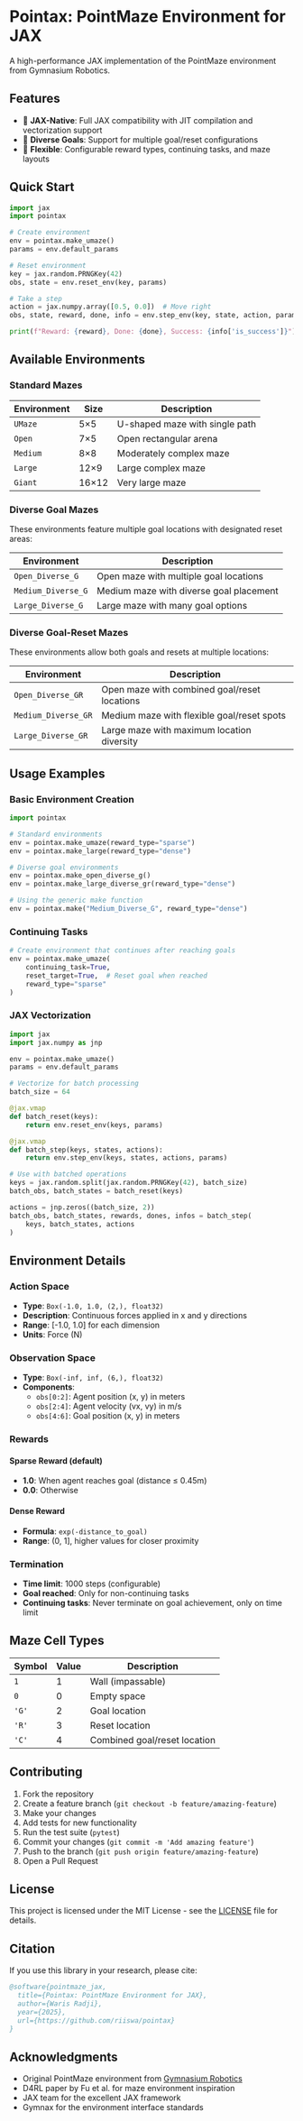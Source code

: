 # Pointax: PointMaze Environment for JAX

A high-performance JAX implementation of the PointMaze environment from Gymnasium Robotics.

## Features

- 🚀 **JAX-Native**: Full JAX compatibility with JIT compilation and vectorization support
- 🎯 **Diverse Goals**: Support for multiple goal/reset configurations
- 🔧 **Flexible**: Configurable reward types, continuing tasks, and maze layouts


## Quick Start

```python
import jax
import pointax

# Create environment
env = pointax.make_umaze()
params = env.default_params

# Reset environment
key = jax.random.PRNGKey(42)
obs, state = env.reset_env(key, params)

# Take a step
action = jax.numpy.array([0.5, 0.0])  # Move right
obs, state, reward, done, info = env.step_env(key, state, action, params)

print(f"Reward: {reward}, Done: {done}, Success: {info['is_success']}")
```

## Available Environments

### Standard Mazes

| Environment | Size | Description |
|-------------|------|-------------|
| `UMaze` | 5×5 | U-shaped maze with single path |
| `Open` | 7×5 | Open rectangular arena |
| `Medium` | 8×8 | Moderately complex maze |
| `Large` | 12×9 | Large complex maze |
| `Giant` | 16×12 | Very large maze |

### Diverse Goal Mazes

These environments feature multiple goal locations with designated reset areas:

| Environment | Description |
|-------------|-------------|
| `Open_Diverse_G` | Open maze with multiple goal locations |
| `Medium_Diverse_G` | Medium maze with diverse goal placement |
| `Large_Diverse_G` | Large maze with many goal options |

### Diverse Goal-Reset Mazes

These environments allow both goals and resets at multiple locations:

| Environment | Description |
|-------------|-------------|
| `Open_Diverse_GR` | Open maze with combined goal/reset locations |
| `Medium_Diverse_GR` | Medium maze with flexible goal/reset spots |
| `Large_Diverse_GR` | Large maze with maximum location diversity |

## Usage Examples

### Basic Environment Creation

```python
import pointax

# Standard environments
env = pointax.make_umaze(reward_type="sparse")
env = pointax.make_large(reward_type="dense")

# Diverse goal environments
env = pointax.make_open_diverse_g()
env = pointax.make_large_diverse_gr(reward_type="dense")

# Using the generic make function
env = pointax.make("Medium_Diverse_G", reward_type="dense")
```

### Continuing Tasks

```python
# Create environment that continues after reaching goals
env = pointax.make_umaze(
    continuing_task=True,
    reset_target=True,  # Reset goal when reached
    reward_type="sparse"
)
```

### JAX Vectorization

```python
import jax
import jax.numpy as jnp

env = pointax.make_umaze()
params = env.default_params

# Vectorize for batch processing
batch_size = 64

@jax.vmap
def batch_reset(keys):
    return env.reset_env(keys, params)

@jax.vmap
def batch_step(keys, states, actions):
    return env.step_env(keys, states, actions, params)

# Use with batched operations
keys = jax.random.split(jax.random.PRNGKey(42), batch_size)
batch_obs, batch_states = batch_reset(keys)

actions = jnp.zeros((batch_size, 2))
batch_obs, batch_states, rewards, dones, infos = batch_step(
    keys, batch_states, actions
)
```

## Environment Details

### Action Space

- **Type**: `Box(-1.0, 1.0, (2,), float32)`
- **Description**: Continuous forces applied in x and y directions
- **Range**: [-1.0, 1.0] for each dimension
- **Units**: Force (N)

### Observation Space

- **Type**: `Box(-inf, inf, (6,), float32)`
- **Components**:
  - `obs[0:2]`: Agent position (x, y) in meters
  - `obs[2:4]`: Agent velocity (vx, vy) in m/s
  - `obs[4:6]`: Goal position (x, y) in meters

### Rewards

#### Sparse Reward (default)
- **1.0**: When agent reaches goal (distance ≤ 0.45m)
- **0.0**: Otherwise

#### Dense Reward
- **Formula**: `exp(-distance_to_goal)`
- **Range**: (0, 1], higher values for closer proximity

### Termination

- **Time limit**: 1000 steps (configurable)
- **Goal reached**: Only for non-continuing tasks
- **Continuing tasks**: Never terminate on goal achievement, only on time limit

## Maze Cell Types

| Symbol | Value | Description |
|--------|-------|-------------|
| `1` | 1 | Wall (impassable) |
| `0` | 0 | Empty space |
| `'G'` | 2 | Goal location |
| `'R'` | 3 | Reset location |
| `'C'` | 4 | Combined goal/reset location |


## Contributing

1. Fork the repository
2. Create a feature branch (`git checkout -b feature/amazing-feature`)
3. Make your changes
4. Add tests for new functionality
5. Run the test suite (`pytest`)
6. Commit your changes (`git commit -m 'Add amazing feature'`)
7. Push to the branch (`git push origin feature/amazing-feature`)
8. Open a Pull Request

## License

This project is licensed under the MIT License - see the [LICENSE](LICENSE) file for details.

## Citation

If you use this library in your research, please cite:

```bibtex
@software{pointmaze_jax,
  title={Pointax: PointMaze Environment for JAX},
  author={Waris Radji},
  year={2025},
  url={https://github.com/riiswa/pointax}
}
```

## Acknowledgments

- Original PointMaze environment from [Gymnasium Robotics](https://github.com/Farama-Foundation/Gymnasium-Robotics)
- D4RL paper by Fu et al. for maze environment inspiration
- JAX team for the excellent JAX framework
- Gymnax for the environment interface standards